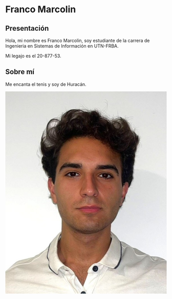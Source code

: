 # Franco Marcolin

## Presentación
Hola, mi nombre es Franco Marcolin, soy estudiante de la carrera de Ingenieria en Sistemas de Información en UTN-FRBA. 

Mi legajo es el 20-877-53.

## Sobre mí

Me encanta el tenis y soy de Huracán.

 ![Mi Foto](miFotoFM.jpg)

